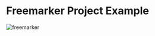 # Freemarker Project Example
> 

![freemarker](https://user-images.githubusercontent.com/4312368/85083949-b1df1d00-b1a9-11ea-9e57-5a5a4d7fbfde.jpg)
